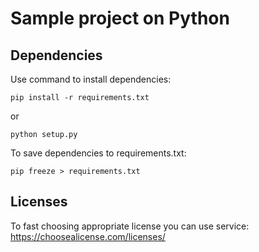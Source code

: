 # Sample project on Python
## Dependencies
Use command to install dependencies:

``
pip install -r requirements.txt
``

or

``
python setup.py
``

To save dependencies to requirements.txt:

``
pip freeze > requirements.txt
``

## Licenses
To fast choosing appropriate license you can use service:
https://choosealicense.com/licenses/